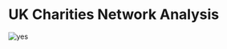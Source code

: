# UK Charities Network Analysis


<img src="https://github.com/PranavBansal04/UK-Charities-Network-Analysis/blob/master/outputs/canal%26riverTrust.html" title="yes">
